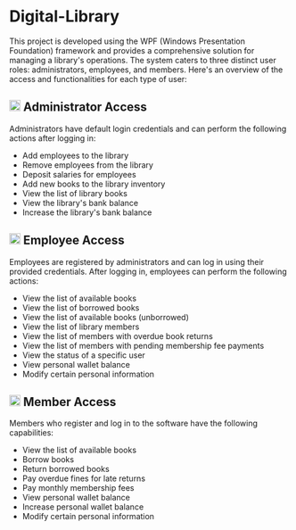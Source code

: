 # Digital-Library
This project is developed using the WPF (Windows Presentation Foundation) framework and provides a comprehensive solution for managing a library's operations. The system caters to three distinct user roles: administrators, employees, and members. Here's an overview of the access and functionalities for each type of user:

## <img width="20" height="20" src="https://img.icons8.com/windows/32/41b883/system-administrator-male.png" alt="system-administrator-male"/> Administrator Access
Administrators have default login credentials and can perform the following actions after logging in:
- Add employees to the library
- Remove employees from the library
- Deposit salaries for employees
- Add new books to the library inventory
- View the list of library books
- View the library's bank balance
- Increase the library's bank balance

## <img width="20" height="20" src="https://img.icons8.com/ios/50/41b883/permanent-job.png" alt="permanent-job"/> Employee Access
Employees are registered by administrators and can log in using their provided credentials. After logging in, employees can perform the following actions:
- View the list of available books
- View the list of borrowed books
- View the list of available books (unborrowed)
- View the list of library members
- View the list of members with overdue book returns
- View the list of members with pending membership fee payments
- View the status of a specific user
- View personal wallet balance
- Modify certain personal information

## <img width="20" height="20" src="https://img.icons8.com/ios-filled/50/41b883/group-background-selected.png" alt="group-background-selected"/> Member Access
Members who register and log in to the software have the following capabilities:
- View the list of available books
- Borrow books
- Return borrowed books
- Pay overdue fines for late returns
- Pay monthly membership fees
- View personal wallet balance
- Increase personal wallet balance
- Modify certain personal information
